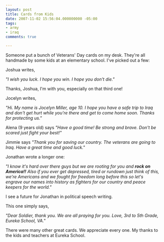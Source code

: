 ```yaml
---
layout: post
title: Cards from Kids
date: 2007-11-02 15:56:04.000000000 -05:00
tags:
- army
- iraq 
comments: true

---
```

<p>Someone put a bunch of Veterans' Day cards on my desk. They're all handmade by some kids at an elementary school. I've picked out a few:</p>
<p>Joshua writes,</p>
<p><em>"I wish you luck. I hope you win. I hope you don't die."</em></p>
<p>Thanks, Joshua, I'm with you, especially on that third one!</p>
<p>Jocelyn writes,</p>
<p><em>"Hi. My name is Jocelyn Miller, age 10. I hope you have a safe trip to Iraq and don't get hurt while you're there and get to come home soon. Thanks for protecting us."</em></p>
<p>Alena (9 years old) says <em>"Have a good time! Be strong and brave. Don't be scared just fight your best!"</em></p>
<p>Jimmie says <em>"Thank you for saving our country. The veterans are going to Iraq. Have a great time and good luck."</em></p>
<p>Jonathan wrote a longer one:</p>
<p><em>"I know it's hard over there guys but we are rooting for you and <strong>rock on America!!</strong> Also if you ever get depressed, tired or rundown just think of this, we're Americans and we fought for freedom long before this so let's engrave our names into history as fighters for our country and peace keepers for the world."</em></p>
<p>I see a future for Jonathan in political speech writing.</p>
<p>This one simply says,</p>
<p><em>"Dear Soldier, thank you. We are all praying for you. Love, 3rd to 5th Grade, Eureka School, VA."</em></p>
<p>There were many other great cards. We appreciate every one.  My thanks to the kids and teachers at Eureka School.</p>
